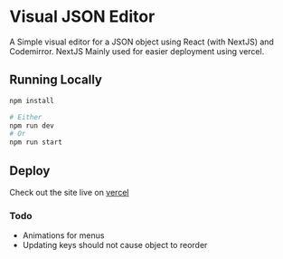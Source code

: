# Visual JSON Editor

A Simple visual editor for a JSON object using React (with NextJS) and Codemirror.
NextJS Mainly used for easier deployment using vercel.

## Running Locally

```bash
npm install

# Either
npm run dev
# Or
npm run start
```

## Deploy

Check out the site live on [vercel](jsonvisual.vercel.app)

### Todo

- Animations for menus
- Updating keys should not cause object to reorder
